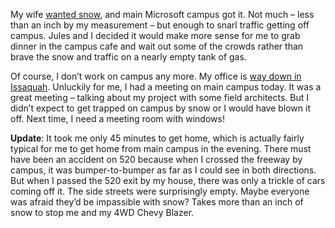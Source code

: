 My wife [wanted
snow](http://techiewife.spaces.live.com/blog/cns!3DAECC033B88329C!507.entry),
and main Microsoft campus got it. Not much – less than an inch by my
measurement – but enough to snarl traffic getting off campus. Jules and
I decided it would make more sense for me to grab dinner in the campus
cafe and wait out some of the crowds rather than brave the snow and
traffic on a nearly empty tank of gas.

Of course, I don’t work on campus any more. My office is [way down in
Issaquah](http://devhawk.net/2006/09/29/working-from-home-as-the-office-moves/).
Unluckily for me, I had a meeting on main campus today. It was a great
meeting – talking about my project with some field architects. But I
didn’t expect to get trapped on campus by snow or I would have blown it
off. Next time, I need a meeting room with windows!

**Update**: It took me only 45 minutes to get home, which is actually
fairly typical for me to get home from main campus in the evening. There
must have been an accident on 520 because when I crossed the freeway by
campus, it was bumper-to-bumper as far as I could see in both
directions. But when I passed the 520 exit by my house, there was only a
trickle of cars coming off it. The side streets were surprisingly empty.
Maybe everyone was afraid they’d be impassible with snow? Takes more
than an inch of snow to stop me and my 4WD Chevy Blazer.
